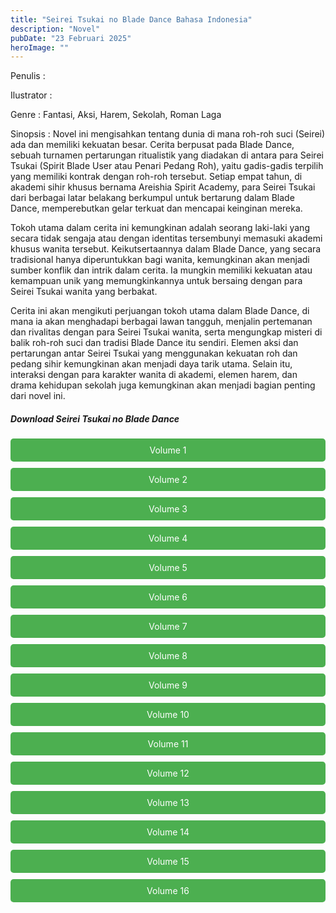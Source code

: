```yaml
---
title: "Seirei Tsukai no Blade Dance Bahasa Indonesia"
description: "Novel"
pubDate: "23 Februari 2025"
heroImage: ""
---
```


Penulis :

Ilustrator :

Genre : Fantasi, Aksi, Harem, Sekolah, Roman Laga

Sinopsis : Novel ini mengisahkan tentang dunia di mana roh-roh suci (Seirei) ada dan memiliki kekuatan besar.  Cerita berpusat pada Blade Dance, sebuah turnamen pertarungan ritualistik yang diadakan di antara para Seirei Tsukai (Spirit Blade User atau Penari Pedang Roh), yaitu gadis-gadis terpilih yang memiliki kontrak dengan roh-roh tersebut.  Setiap empat tahun, di akademi sihir khusus bernama Areishia Spirit Academy, para Seirei Tsukai dari berbagai latar belakang berkumpul untuk bertarung dalam Blade Dance, memperebutkan gelar terkuat dan mencapai keinginan mereka.

Tokoh utama dalam cerita ini kemungkinan adalah seorang laki-laki yang secara tidak sengaja atau dengan identitas tersembunyi memasuki akademi khusus wanita tersebut.  Keikutsertaannya dalam Blade Dance, yang secara tradisional hanya diperuntukkan bagi wanita,  kemungkinan akan menjadi sumber konflik dan intrik dalam cerita.  Ia mungkin memiliki kekuatan atau kemampuan unik yang memungkinkannya untuk bersaing dengan para Seirei Tsukai wanita yang berbakat.

Cerita ini akan mengikuti perjuangan tokoh utama dalam Blade Dance, di mana ia akan menghadapi berbagai lawan tangguh, menjalin pertemanan dan rivalitas dengan para Seirei Tsukai wanita, serta mengungkap misteri di balik roh-roh suci dan tradisi Blade Dance itu sendiri.  Elemen aksi dan pertarungan antar Seirei Tsukai yang menggunakan kekuatan roh dan pedang sihir kemungkinan akan menjadi daya tarik utama. Selain itu, interaksi dengan para karakter wanita di akademi, elemen harem, dan drama kehidupan sekolah juga kemungkinan akan menjadi bagian penting dari novel ini.
<!DOCTYPE html>
<html>
<head>
  <style>
  .download-button {
      display: block;
      margin: 10px 0;
      padding: 10px 20px;
      background-color: #4CAF50;
      color: white;
      text-align: center;
      text-decoration: none;
      border: none;
      border-radius: 5px;
    }
  </style>
</head>
<body>

  <h5>Download Seirei Tsukai no Blade Dance</h5>

  <a href="https://gawr-index.floral.workers.dev/0:/LN%20&%20WN/LN%20&%20WN%20Jepang%20P1/Seirei%20Tsukai%20no%20Blade%20Dance/Blade%20Dance%20Volume%2001%20-%20CSNovel.Blogspot.Com.pdf" class="download-button" download>Volume 1</a>
  <a href="https://gawr-index.floral.workers.dev/0:/LN%20&%20WN/LN%20&%20WN%20Jepang%20P1/Seirei%20Tsukai%20no%20Blade%20Dance/Blade%20Dance%20Volume%2002%20-%20CSNovel.Blogspot.Com.pdf" class="download-button" download>Volume 2</a>
  <a href="https://gawr-index.floral.workers.dev/0:/LN%20&%20WN/LN%20&%20WN%20Jepang%20P1/Seirei%20Tsukai%20no%20Blade%20Dance/Blade%20Dance%20Volume%2003%20-%20CSNovel.Blogspot.Com.pdf" class="download-button" download>Volume 3</a>
  <a href="https://gawr-index.floral.workers.dev/0:/LN%20&%20WN/LN%20&%20WN%20Jepang%20P1/Seirei%20Tsukai%20no%20Blade%20Dance/Blade%20Dance%20Volume%2004%20-%20CSNovel.Blogspot.Com.pdf" class="download-button" download>Volume 4</a>
  <a href="https://gawr-index.floral.workers.dev/0:/LN%20&%20WN/LN%20&%20WN%20Jepang%20P1/Seirei%20Tsukai%20no%20Blade%20Dance/Blade%20Dance%20Volume%2005%20-%20CSNovel.Blogspot.Com.pdf" class="download-button" download>Volume 5</a>
  <a href="https://gawr-index.floral.workers.dev/0:/LN%20&%20WN/LN%20&%20WN%20Jepang%20P1/Seirei%20Tsukai%20no%20Blade%20Dance/Blade%20Dance%20Volume%2006%20-%20CSNovel.Blogspot.Com.pdf" class="download-button" download>Volume 6</a>
  <a href="https://gawr-index.floral.workers.dev/0:/LN%20&%20WN/LN%20&%20WN%20Jepang%20P1/Seirei%20Tsukai%20no%20Blade%20Dance/Blade%20Dance%20Volume%2007%20-%20CSNovel.Blogspot.Com.pdf" class="download-button" download>Volume 7</a>
  <a href="https://gawr-index.floral.workers.dev/0:/LN%20&%20WN/LN%20&%20WN%20Jepang%20P1/Seirei%20Tsukai%20no%20Blade%20Dance/Blade%20Dance%20Volume%2008%20-%20CSNovel.Blogspot.Com.pdf" class="download-button" download>Volume 8</a>
  <a href="https://gawr-index.floral.workers.dev/0:/LN%20&%20WN/LN%20&%20WN%20Jepang%20P1/Seirei%20Tsukai%20no%20Blade%20Dance/Blade%20Dance%20Volume%2009%20-%20CSNovel.Blogspot.Com.pdf" class="download-button" download>Volume 9</a>
  <a href="https://gawr-index.floral.workers.dev/0:/LN%20&%20WN/LN%20&%20WN%20Jepang%20P1/Seirei%20Tsukai%20no%20Blade%20Dance/Blade%20Dance%20Volume%2010%20-%20CSNovel.Blogspot.Com.pdf" class="download-button" download>Volume 10</a>
  <a href="https://gawr-index.floral.workers.dev/0:/LN%20&%20WN/LN%20&%20WN%20Jepang%20P1/Seirei%20Tsukai%20no%20Blade%20Dance/Blade%20Dance%20Volume%2011%20-%20CSNovel.Blogspot.Com.pdf" class="download-button" download>Volume 11</a>
  <a href="https://gawr-index.floral.workers.dev/0:/LN%20&%20WN/LN%20&%20WN%20Jepang%20P1/Seirei%20Tsukai%20no%20Blade%20Dance/Blade%20Dance%20Volume%2012%20-%20CSNovel.Blogspot.Com.pdf" class="download-button" download>Volume 12</a>
  <a href="https://gawr-index.floral.workers.dev/0:/LN%20&%20WN/LN%20&%20WN%20Jepang%20P1/Seirei%20Tsukai%20no%20Blade%20Dance/Blade%20Dance%20Volume%2013%20-%20CSNovel.Blogspot.Com.pdf" class="download-button" download>Volume 13</a>
  <a href="https://gawr-index.floral.workers.dev/0:/LN%20&%20WN/LN%20&%20WN%20Jepang%20P1/Seirei%20Tsukai%20no%20Blade%20Dance/Blade%20Dance%20Volume%2014%20-%20CSNovel.Blogspot.Com.pdf" class="download-button" download>Volume 14</a>
  <a href="https://gawr-index.floral.workers.dev/0:/LN%20&%20WN/LN%20&%20WN%20Jepang%20P1/Seirei%20Tsukai%20no%20Blade%20Dance/Blade%20Dance%20Volume%2015%20-%20CSNovel.Blogspot.Com.pdf" class="download-button" download>Volume 15</a>
  <a href="https://gawr-index.floral.workers.dev/0:/LN%20&%20WN/LN%20&%20WN%20Jepang%20P1/Seirei%20Tsukai%20no%20Blade%20Dance/Blade%20Dance%20Volume%2016%20-%20CSNovel.Blogspot.Com.pdf" class="download-button" download>Volume 16</a>

</body>
</html>
